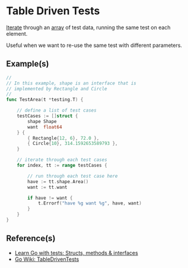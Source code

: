 # Table Driven Tests

[Iterate](for-loops.md) through an [array](arrays.md) of test data,
running the same test on each element.

Useful when we want to re-use the same test with different parameters.

## Example(s)

```go
//
// In this example, shape is an interface that is
// implemented by Rectangle and Circle
//
func TestArea(t *testing.T) {

    // define a list of test cases
    testCases := []struct {
        shape Shape
        want  float64
    } {
        { Rectangle{12, 6}, 72.0 },
        { Circle{10}, 314.1592653589793 },
    }

    // iterate through each test cases
    for index, tt := range testCases {

        // run through each test case here
        have := tt.shape.Area()
        want := tt.want

        if have != want {
            t.Errorf("have %g want %g", have, want)
        }
    }
}
```

## Reference(s)

- [Learn Go with tests: Structs, methods & interfaces](https://quii.gitbook.io/learn-go-with-tests/go-fundamentals/structs-methods-and-interfaces#further-refactoring)
- [Go Wiki: TableDrivenTests](https://go.dev/wiki/TableDrivenTests)
